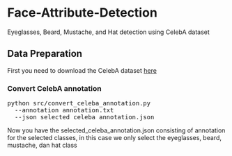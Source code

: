 # Face-Attribute-Detection
Eyeglasses, Beard, Mustache, and Hat detection using CelebA dataset

## Data Preparation
First you need to download the CelebA dataset [here](http://mmlab.ie.cuhk.edu.hk/projects/CelebA.html)  

### Convert CelebA annotation
<pre>
python src/convert_celeba_annotation.py 
  --annotation annotation.txt 
  --json selected_celeba_annotation.json
</pre>
Now you have the selected_celeba_annotation.json consisting of annotation for the selected classes, in this case we only select the eyeglasses, beard, mustache, dan hat class
